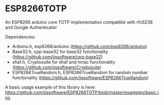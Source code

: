 # ESP8266TOTP

An ESP8266 arduino core TOTP implementation compatible with rfc6238 and Google Authenticator

Dependencies:
* Arduino.h, esp8266/arduino (https://github.com/esp8266/arduino)
* Base32.h, cpp-base32 for base32 functionality (https://github.com/jjssoftware/cpp-base32)
* sha1.h, Cryptosuite for sha1 and hmac functionality (https://github.com/jjssoftware/Cryptosuite)
* ESP8266TrueRandom.h, ESP8266TrueRandom for random number functionality (https://github.com/jjssoftware/ESP8266TrueRandom)

A basic usage example of this library is here: https://github.com/jjssoftware/ESP8266TOTP/blob/master/examples/basic.ino
